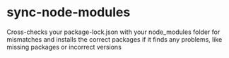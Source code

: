 # sync-node-modules

Cross-checks your package-lock.json with your node_modules folder for mismatches and installs the correct packages if it finds any problems, like missing packages or incorrect versions
